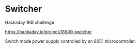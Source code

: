# Switcher

Hackaday 1KB challenge

https://hackaday.io/project/18649-switcher


Switch mode power supply controlled by an 8051 microcontroller.
